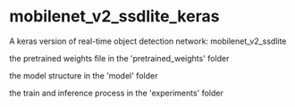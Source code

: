 # mobilenet_v2_ssdlite_keras
A keras version of real-time object detection network: mobilenet_v2_ssdlite

the pretrained weights file in the 'pretrained_weights' folder

the model structure in the 'model' folder

the train and inference process in the 'experiments' folder
